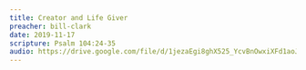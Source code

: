 ```yaml
---
title: Creator and Life Giver
preacher: bill-clark
date: 2019-11-17
scripture: Psalm 104:24-35
audio: https://drive.google.com/file/d/1jezaEgi8ghX525_YcvBnOwxiXFd1aoJ_/view
---
```

